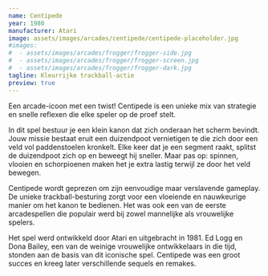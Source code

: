 ```yaml
---
name: Centipede
year: 1980
manufacturer: Atari
image: assets/images/arcades/centipede/centipede-placeholder.jpg
#images:
#  - assets/images/arcades/frogger/frogger-side.jpg
#  - assets/images/arcades/frogger/frogger-screen.jpg
#  - assets/images/arcades/frogger/frogger-dark.jpg
tagline: Kleurrijke trackball-actie
preview: true
---
```


Een arcade-icoon met een twist! Centipede is een unieke mix van strategie en snelle reflexen die elke speler op de proef
stelt.

In dit spel bestuur je een klein kanon dat zich onderaan het scherm bevindt. Jouw missie bestaat eruit een duizendpoot
vernietigen te die zich door een veld vol paddenstoelen kronkelt. Elke keer dat je een segment raakt, splitst de
duizendpoot zich op en beweegt hij sneller. Maar pas op: spinnen, vlooien en schorpioenen maken het je extra lastig
terwijl ze door het veld bewegen.

Centipede wordt geprezen om zijn eenvoudige maar verslavende gameplay. De unieke trackball-besturing zorgt voor een
vloeiende en nauwkeurige manier om het kanon te bedienen. Het was ook een van de eerste arcadespellen die populair werd
bij zowel mannelijke als vrouwelijke spelers.

Het spel werd ontwikkeld door Atari en uitgebracht in 1981. Ed Logg en Dona Bailey, een van de weinige vrouwelijke
ontwikkelaars in die tijd, stonden aan de basis van dit iconische spel. Centipede was een groot succes en kreeg later
verschillende sequels en remakes.